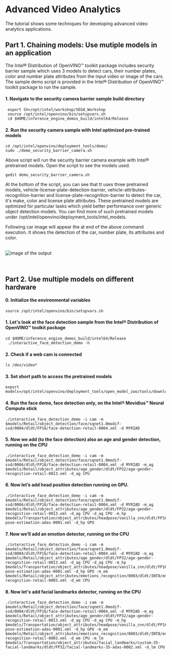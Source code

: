 # Advanced Video Analytics
The tutorial shows some techniques for developing advanced video analytics applications.

## Part 1. Chaining models: Use mutiple models in an application

The Intel® Distribution of OpenVINO™ toolkit package includes security barrier sample which uses 3 models to detect cars, their number plates, color and number plate attributes from the input video or image of the cars. The sample demo script is provided in the Intel® Distribution of OpenVINO™ toolkit package to run the sample. 

#### 1. Navigate to the security camera barrier sample build directory
	 export SV=/opt/intel/workshop/VEGA_Workshop
	 source /opt/intel/openvino/bin/setupvars.sh
	 cd $HOME/inference_engine_demos_build/intel64/Release

<!--- 
#### 2. Run the executable for the security barrier sample with the mobilenet-ssd* model used in the first tutorial

	 ./security_barrier_camera_demo -i /opt/intel/openvino/deployment_tools/demo/car_1.bmp -m $SV/object-detection/mobilenet-ssd/FP32/mobilenet-ssd.xml -d CPU
--->
 
#### 2. Run the security camera sample with Intel optimized pre-trained models 

    cd /opt/intel/openvino/deployment_tools/demo/
    sudo ./demo_security_barrier_camera.sh

Above script will run the security barrier camera example with Intel® pretrained models. Open the script to see the models used.

	gedit demo_security_barrier_camera.sh

At the bottom of the script, you can see that tt uses three pretrained models, vehicle-license-plate-detection-barrier, vehicle-attributes-recognition-barrier and license-plate-recognition-barrier to detect the car, it's make, color and license plate attributes. These pretrained models are optimized for particular tasks which yield better performance over generic object detection models. You can find more of such pretrained models under /opt/intel/openvino/deployment_tools/intel_models. 
 
Following car image will appear the at end of the above command execution. It shows the detection of the car, number plate, its attributes and color.  
<br>

![image of the output](https://github.com/intel-iot-devkit/VEGA_Workshop/blob/master/images/sampleop.png "car")

<br>


## Part 2. Use multiple models on different hardware

#### 0. Initialize the environmental variables

	source /opt/intel/openvino/bin/setupvars.sh

#### 1. Let's look at the face detection sample from the Intel® Distribution of OpenVINO™ toolkit package
	
	cd $HOME/inference_engine_demos_build/intel64/Release
	 ./interactive_face_detection_demo -h
	 
#### 2. Check if a web cam is connected

	ls /dev/video*

#### 3. Set short path to access the pretrained models

	export models=/opt/intel/openvino/deployment_tools/open_model_zoo/tools/downloader
	
#### 4. Run the face demo, face detection only, on the Intel® Movidius™ Neural Compute stick

	./interactive_face_detection_demo -i cam -m $models/Retail/object_detection/face/sqnet1.0modif-ssd/0004/dldt/FP16/face-detection-retail-0004.xml -d MYRIAD



#### 5. Now we add (to the face detection) also an age and gender detection, running on the CPU

	./interactive_face_detection_demo -i cam -m $models/Retail/object_detection/face/sqnet1.0modif-ssd/0004/dldt/FP16/face-detection-retail-0004.xml -d MYRIAD -m_ag $models/Retail/object_attributes/age_gender/dldt/FP32/age-gender-recognition-retail-0013.xml -d_ag CPU 



#### 6. Now let’s add head position detection running on GPU.
 
 	./interactive_face_detection_demo -i cam -m $models/Retail/object_detection/face/sqnet1.0modif-ssd/0004/dldt/FP16/face-detection-retail-0004.xml -d MYRIAD -m_ag $models/Retail/object_attributes/age_gender/dldt/FP32/age-gender-recognition-retail-0013.xml -d_ag CPU -d_ag CPU -m_hp $models/Transportation/object_attributes/headpose/vanilla_cnn/dldt/FP16/head-pose-estimation-adas-0001.xml -d_hp GPU

#### 7. Now we’ll add an emotion detector, running on the CPU
	
	./interactive_face_detection_demo -i cam -m $models/Retail/object_detection/face/sqnet1.0modif-ssd/0004/dldt/FP16/face-detection-retail-0004.xml -d MYRIAD -m_ag $models/Retail/object_attributes/age_gender/dldt/FP32/age-gender-recognition-retail-0013.xml -d_ag CPU -d_ag CPU -m_hp $models/Transportation/object_attributes/headpose/vanilla_cnn/dldt/FP16/head-pose-estimation-adas-0001.xml -d_hp GPU -m_em $models/Retail/object_attributes/emotions_recognition/0003/dldt/INT8/emotions-recognition-retail-0003.xml -d_em CPU
	
#### 8. Now let's add facial landmarks detector, running on the CPU
	
	./interactive_face_detection_demo -i cam -m $models/Retail/object_detection/face/sqnet1.0modif-ssd/0004/dldt/FP16/face-detection-retail-0004.xml -d MYRIAD -m_ag $models/Retail/object_attributes/age_gender/dldt/FP32/age-gender-recognition-retail-0013.xml -d_ag CPU -d_ag CPU -m_hp $models/Transportation/object_attributes/headpose/vanilla_cnn/dldt/FP16/head-pose-estimation-adas-0001.xml -d_hp GPU -m_em $models/Retail/object_attributes/emotions_recognition/0003/dldt/INT8/emotions-recognition-retail-0003.xml -d_em CPU -m_lm  $models/Transportation/object_attributes/facial_landmarks/custom-35-facial-landmarks/dldt/FP32/facial-landmarks-35-adas-0002.xml -d_lm CPU
	
